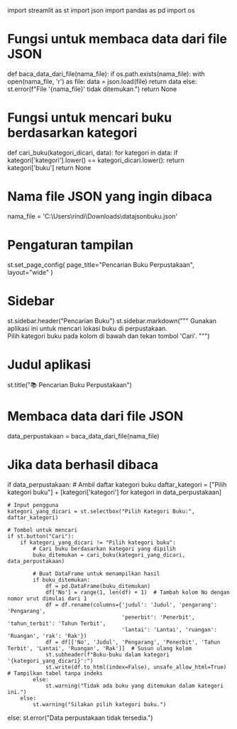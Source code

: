 import streamlit as st
import json
import pandas as pd
import os

# Fungsi untuk membaca data dari file JSON
def baca_data_dari_file(nama_file):
    if os.path.exists(nama_file):
        with open(nama_file, 'r') as file:
            data = json.load(file)
        return data
    else:
        st.error(f"File '{nama_file}' tidak ditemukan.")
        return None

# Fungsi untuk mencari buku berdasarkan kategori
def cari_buku(kategori_dicari, data):
    for kategori in data:
        if kategori['kategori'].lower() == kategori_dicari.lower():
            return kategori['buku']
    return None

# Nama file JSON yang ingin dibaca
nama_file = 'C:\\Users\\rindi\\Downloads\\datajsonbuku.json'

# Pengaturan tampilan
st.set_page_config(
    page_title="Pencarian Buku Perpustakaan",
    layout="wide"
)

# Sidebar
st.sidebar.header("Pencarian Buku")
st.sidebar.markdown("""
Gunakan aplikasi ini untuk mencari lokasi buku di perpustakaan.  
Pilih kategori buku pada kolom di bawah dan tekan tombol 'Cari'.
""")

# Judul aplikasi
st.title("📚 Pencarian Buku Perpustakaan")

# Membaca data dari file JSON
data_perpustakaan = baca_data_dari_file(nama_file)

# Jika data berhasil dibaca
if data_perpustakaan:
    # Ambil daftar kategori buku
    daftar_kategori = ["Pilih kategori buku"] + [kategori['kategori'] for kategori in data_perpustakaan]

    # Input pengguna
    kategori_yang_dicari = st.selectbox("Pilih Kategori Buku:", daftar_kategori)

    # Tombol untuk mencari
    if st.button("Cari"):
        if kategori_yang_dicari != "Pilih kategori buku":
            # Cari buku berdasarkan kategori yang dipilih
            buku_ditemukan = cari_buku(kategori_yang_dicari, data_perpustakaan)
            
            # Buat DataFrame untuk menampilkan hasil
            if buku_ditemukan:
                df = pd.DataFrame(buku_ditemukan)
                df['No'] = range(1, len(df) + 1)  # Tambah kolom No dengan nomor urut dimulai dari 1
                df = df.rename(columns={'judul': 'Judul', 'pengarang': 'Pengarang', 
                                        'penerbit': 'Penerbit', 'tahun_terbit': 'Tahun Terbit',
                                        'lantai': 'Lantai', 'ruangan': 'Ruangan', 'rak': 'Rak'})
                df = df[['No', 'Judul', 'Pengarang', 'Penerbit', 'Tahun Terbit', 'Lantai', 'Ruangan', 'Rak']]  # Susun ulang kolom
                st.subheader(f"Buku-buku dalam kategori '{kategori_yang_dicari}':")
                st.write(df.to_html(index=False), unsafe_allow_html=True)  # Tampilkan tabel tanpa indeks
            else:
                st.warning("Tidak ada buku yang ditemukan dalam kategori ini.")
        else:
            st.warning("Silakan pilih kategori buku.")
else:
    st.error("Data perpustakaan tidak tersedia.")

